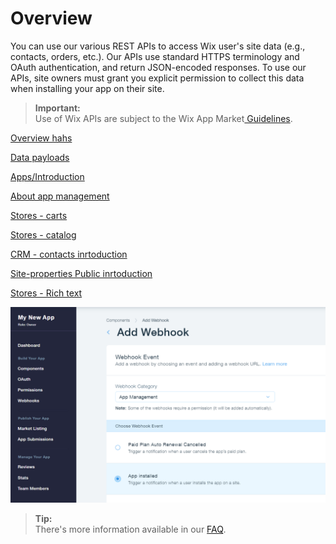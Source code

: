 # Overview

You can use our various REST APIs to access Wix user's site data (e.g., contacts, orders, etc.). Our APIs use standard HTTPS terminology and OAuth authentication, and return JSON-encoded responses.
To use our APIs, site owners must grant you explicit permission to collect this data when installing your app on their site.

  <blockquote class='important'><p>
  <strong>Important:</strong><br/>
Use of Wix APIs are subject to the Wix App Market<a target="_blank" href="https://devforum.wix.com/en/article/app-market-guidelines"> Guidelines</a>.
</p>
</blockquote>

[Overview hahs](#Overview)

[Data payloads](Data%20Payloads.md)

[Apps/Introduction](../all/guides/apps/Introduction.md)

[About app management](../app-management/guides/About%20App%20Management.md)

[Stores - carts](../wix-stores/guides/carts/Introduction.md)

[Stores - catalog](../all/guides/stores-catalog/Introduction.md)

[CRM - contacts inrtoduction](../all/guides/contacts/Introduction.md)

[Site-properties Public inrtoduction](../all/guides/site-properties/Public%20Introduction.md)

[Stores - Rich text](../wix-stores/guides/Rich%20Text.md)

![oauth flow diagram](../media/add-webhook-2.png)


<blockquote class='tip'><p>
  <strong>Tip:</strong><br/>
There's more information available in our <a target="_blank" href="https://devforum.wix.com/en/article/api-faq">FAQ</a>.
</p>
</blockquote>
